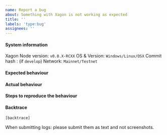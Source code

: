```yaml
---
name: Report a bug
about: Something with Xagon is not working as expected
title: ''
labels: 'type:bug'
assignees: ''
---
```


#### System information

Xagon Node version: `v0.0.X-RCXX`
OS & Version: `Windows/Linux/OSX`
Commit hash : (if `develop`)
Network: `Mainnet/Testnet`

#### Expected behaviour


#### Actual behaviour


#### Steps to reproduce the behaviour


#### Backtrace

````
[backtrace]
````

When submitting logs: please submit them as text and not screenshots.